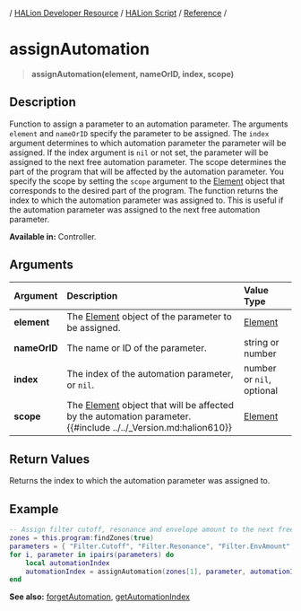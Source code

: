 / [HALion Developer Resource](../../HALion-Developer-Resource.md) / [HALion Script](./HALion-Script.md) / [Reference](./Reference.md) /

# assignAutomation

>**assignAutomation(element, nameOrID, index, scope)**

## Description

Function to assign a parameter to an automation parameter. The arguments ``element`` and ``nameOrID`` specify the parameter to be assigned. The ``index`` argument determines to which automation parameter the parameter will be assigned. If the index argument is ``nil`` or not set, the parameter will be assigned to the next free automation parameter. The scope determines the part of the program that will be affected by the automation parameter. You specify the scope by setting the ``scope`` argument to the [Element](./Element.md) object that corresponds to the desired part of the program. The function returns the index to which the automation parameter was assigned to. This is useful if the automation parameter was assigned to the next free automation parameter.

**Available in:** Controller.

## Arguments

|Argument|Description|Value Type|
|:-|:-|:-|
|**element**|The [Element](./Element.md) object of the parameter to be assigned.|[Element](./Element.md)|
|**nameOrID**|The name or ID of the parameter.|string or number|
|**index**|The index of the automation parameter, or ``nil``.|number or ``nil``, optional
|**scope**|The [Element](./Element.md) object that will be affected by the automation parameter. {{#include ../../_Version.md:halion610}}|[Element](./Element.md)|

## Return Values

Returns the index to which the automation parameter was assigned to.

## Example

```lua
-- Assign filter cutoff, resonance and envelope amount to the next free automation.
zones = this.program:findZones(true)
parameters = { "Filter.Cutoff", "Filter.Resonance", "Filter.EnvAmount" }
for i, parameter in ipairs(parameters) do
    local automationIndex
    automationIndex = assignAutomation(zones[1], parameter, automationIndex, this.program)
end
```

**See also:** [forgetAutomation](./forgetAutomation.md), [getAutomationIndex](./getAutomationIndex.md)